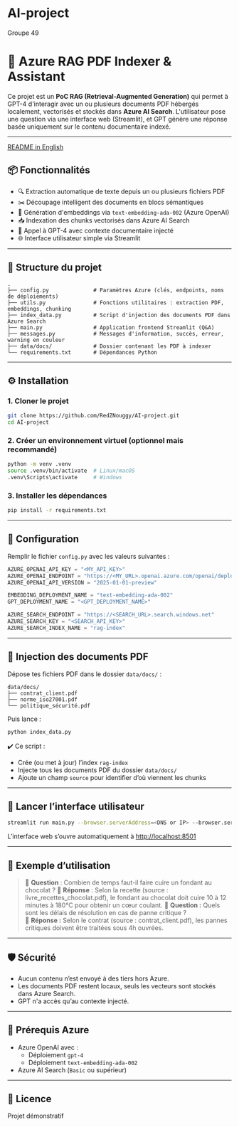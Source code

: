 # AI-project
Groupe 49
# 🧠 Azure RAG PDF Indexer & Assistant

Ce projet est un **PoC RAG (Retrieval-Augmented Generation)** qui permet à GPT-4 d'interagir avec un ou plusieurs documents PDF hébergés localement, vectorisés et stockés dans **Azure AI Search**. L'utilisateur pose une question via une interface web (Streamlit), et GPT génère une réponse basée uniquement sur le contenu documentaire indexé.

---

[README in English](https://github.com/RedZNouggy/AI-project/blob/main/README-EN.MD)

## 📦 Fonctionnalités

- 🔍 Extraction automatique de texte depuis un ou plusieurs fichiers PDF
- ✂️ Découpage intelligent des documents en blocs sémantiques
- 🔢 Génération d'embeddings via `text-embedding-ada-002` (Azure OpenAI)
- 📥 Indexation des chunks vectorisés dans Azure AI Search
- 💬 Appel à GPT-4 avec contexte documentaire injecté
- 🌐 Interface utilisateur simple via Streamlit

---

## 📁 Structure du projet

```
.
├── config.py              # Paramètres Azure (clés, endpoints, noms de déploiements)
├── utils.py               # Fonctions utilitaires : extraction PDF, embeddings, chunking
├── index_data.py          # Script d'injection des documents PDF dans Azure Search
├── main.py                # Application frontend Streamlit (Q&A)
├── messages.py            # Messages d'information, succès, erreur, warning en couleur
├── data/docs/             # Dossier contenant les PDF à indexer
└── requirements.txt       # Dépendances Python
```

---

## ⚙️ Installation

### 1. Cloner le projet

```bash
git clone https://github.com/RedZNouggy/AI-project.git
cd AI-project
```

### 2. Créer un environnement virtuel (optionnel mais recommandé)

```bash
python -m venv .venv
source .venv/bin/activate  # Linux/macOS
.venv\Scripts\activate     # Windows
```

### 3. Installer les dépendances

```bash
pip install -r requirements.txt
```

---

## 🔐 Configuration

Remplir le fichier `config.py` avec les valeurs suivantes :

```python
AZURE_OPENAI_API_KEY = "<MY_API_KEY>"
AZURE_OPENAI_ENDPOINT = "https://<MY_URL>.openai.azure.com/openai/deployments/gpt-4/chat/completions?api-version=2025-01-01-preview"
AZURE_OPENAI_API_VERSION = "2025-01-01-preview"

EMBEDDING_DEPLOYMENT_NAME = "text-embedding-ada-002"
GPT_DEPLOYMENT_NAME = "<GPT_DEPLOYMENT_NAME>"

AZURE_SEARCH_ENDPOINT = "https://<SEARCH_URL>.search.windows.net"
AZURE_SEARCH_KEY = "<SEARCH_API_KEY>"
AZURE_SEARCH_INDEX_NAME = "rag-index"
```

---

## 📄 Injection des documents PDF

Dépose tes fichiers PDF dans le dossier `data/docs/` :

```
data/docs/
├── contrat_client.pdf
├── norme_iso27001.pdf
└── politique_sécurité.pdf
```

Puis lance :

```bash
python index_data.py
```

✔️ Ce script :
- Crée (ou met à jour) l’index `rag-index`
- Injecte tous les documents PDF du dossier `data/docs/`
- Ajoute un champ `source` pour identifier d’où viennent les chunks

---

## 💬 Lancer l’interface utilisateur

```bash
streamlit run main.py --browser.serverAddress=<DNS or IP> --browser.serverPort=80 --server.address=192.168.1.155 --server.port=80
```

L’interface web s’ouvre automatiquement à [http://localhost:8501](http://localhost:8501)

---

## 🧠 Exemple d’utilisation

> 💬 **Question** : Combien de temps faut-il faire cuire un fondant au chocolat ?
> 🤖 **Réponse** : Selon la recette (source : livre_recettes_chocolat.pdf), le fondant au chocolat doit cuire 10 à 12 minutes à 180°C pour obtenir un cœur coulant.
> 💬 **Question :** Quels sont les délais de résolution en cas de panne critique ?  
> 🤖 **Réponse :** Selon le contrat (source : contrat_client.pdf), les pannes critiques doivent être traitées sous 4h ouvrées.

---

## 🛡️ Sécurité

- Aucun contenu n’est envoyé à des tiers hors Azure.
- Les documents PDF restent locaux, seuls les vecteurs sont stockés dans Azure Search.
- GPT n'a accès qu’au contexte injecté.

---

## 📌 Prérequis Azure

- Azure OpenAI avec :
  - Déploiement `gpt-4`
  - Déploiement `text-embedding-ada-002`
- Azure AI Search (`Basic` ou supérieur)

---

## 📃 Licence

Projet démonstratif
